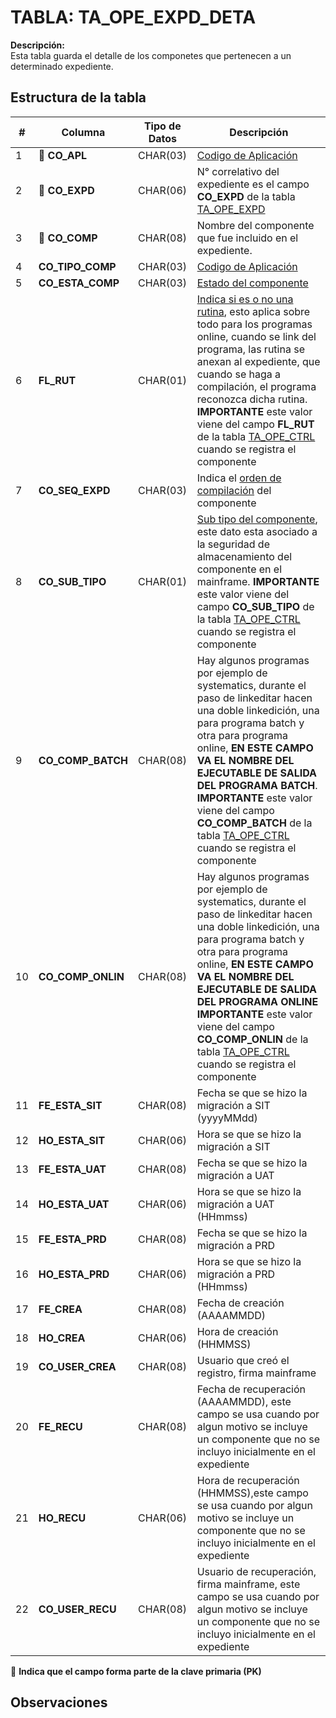# TABLA: TA_OPE_EXPD_DETA

**Descripción:**  
Esta tabla guarda el detalle de los componetes que pertenecen a un determinado expediente.

## Estructura de la tabla
| #  | Columna          | Tipo de Datos | Descripción |
|----|------------------|---------------|-------------|
| 1  | 🔑 **CO_APL**       | CHAR(03)      | <a href="index.html#/pages/applications.md" target="_blank">Codigo de Aplicación</a> |
| 2  | 🔑 **CO_EXPD**      | CHAR(06)      | N° correlativo del expediente es el campo **CO_EXPD** de la tabla  <a href="index.html#/pages/tables/TA_OPE_EXPD.md" target="_blank">TA_OPE_EXPD</a> |
| 3  | 🔑 **CO_COMP**      | CHAR(08)      | Nombre del componente que fue incluido en el expediente.|
| 4  | **CO_TIPO_COMP** | CHAR(03)      | <a href="index.html#/pages/applications.md" target="_blank">Codigo de Aplicación</a> |
| 5  | **CO_ESTA_COMP** | CHAR(03)      | <a href="index.html#/pages/exp_status.md" target="_blank">Estado del componente</a>| |
| 6  | **FL_RUT**       | CHAR(01)      | <a href="index.html#/pages/flag_rutine.md" target="_blank">Indica si es o no una rutina</a>, esto aplica sobre todo para los programas online, cuando se link del programa, las rutina se anexan al expediente, que cuando se haga a compilación, el programa reconozca dicha rutina. **IMPORTANTE** este valor viene del campo **FL_RUT** de la tabla <a href="index.html#/pages/tables/TA_OPE_CTRL.md" target="_blank">TA_OPE_CTRL</a> cuando se registra el componente|
| 7  | **CO_SEQ_EXPD**  | CHAR(03)      | Indica el <a href="index.html#/pages/exp_deta_sequence.md" target="_blank">orden de compilación</a> del componente |
| 8  | **CO_SUB_TIPO**  | CHAR(01)      | <a href="index.html#/pages/sub_type.md" target="_blank">Sub tipo del componente</a>, este dato esta asociado a la seguridad de almacenamiento del componente en el mainframe. **IMPORTANTE** este valor viene del campo **CO_SUB_TIPO** de la tabla <a href="index.html#/pages/tables/TA_OPE_CTRL.md" target="_blank">TA_OPE_CTRL</a> cuando se registra el componente |
| 9  | **CO_COMP_BATCH**| CHAR(08)      | Hay algunos programas por ejemplo de systematics, durante el paso de linkeditar hacen una doble linkedición, una para programa batch y otra para programa online, **EN ESTE CAMPO VA EL NOMBRE DEL EJECUTABLE DE SALIDA DEL PROGRAMA BATCH**. **IMPORTANTE** este valor viene del campo **CO_COMP_BATCH** de la tabla <a href="index.html#/pages/tables/TA_OPE_CTRL.md" target="_blank">TA_OPE_CTRL</a> cuando se registra el componente |
| 10 | **CO_COMP_ONLIN**| CHAR(08)      | Hay algunos programas por ejemplo de systematics, durante el paso de linkeditar hacen una doble linkedición, una para programa batch y otra para programa online, **EN ESTE CAMPO VA EL NOMBRE DEL EJECUTABLE DE SALIDA DEL PROGRAMA ONLINE** **IMPORTANTE** este valor viene del campo **CO_COMP_ONLIN** de la tabla <a href="index.html#/pages/tables/TA_OPE_CTRL.md" target="_blank">TA_OPE_CTRL</a> cuando se registra el componente |
| 11 | **FE_ESTA_SIT**  | CHAR(08)      | Fecha se que se hizo la migración a SIT (yyyyMMdd) |
| 12 | **HO_ESTA_SIT**  | CHAR(06)      | Hora se que se hizo la migración a SIT |
| 13 | **FE_ESTA_UAT**  | CHAR(08)      | Fecha se que se hizo la migración a UAT |
| 14 | **HO_ESTA_UAT**  | CHAR(06)      | Hora se que se hizo la migración a UAT (HHmmss) |
| 15 | **FE_ESTA_PRD**  | CHAR(08)      | Fecha se que se hizo la migración a PRD |
| 16 | **HO_ESTA_PRD**  | CHAR(06)      | Hora se que se hizo la migración a PRD (HHmmss) |
| 17 | **FE_CREA**      | CHAR(08)      | Fecha de creación (AAAAMMDD) |
| 18 | **HO_CREA**      | CHAR(06)      | Hora de creación (HHMMSS) |
| 19 | **CO_USER_CREA** | CHAR(08)      | Usuario que creó el registro, firma mainframe| |
| 20 | **FE_RECU**      | CHAR(08)      | Fecha de recuperación (AAAAMMDD), este campo se usa cuando por algun motivo se incluye un componente que no se incluyo inicialmente en el expediente |
| 21 | **HO_RECU**      | CHAR(06)      | Hora de recuperación (HHMMSS),este campo se usa cuando por algun motivo se incluye un componente que no se incluyo inicialmente en el expediente |
| 22 | **CO_USER_RECU** | CHAR(08)      | Usuario de recuperación, firma mainframe, este campo se usa cuando por algun motivo se incluye un componente que no se incluyo inicialmente en el expediente |

🔑 **Indica que el campo forma parte de la clave primaria (PK)**


## Observaciones

